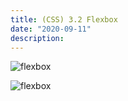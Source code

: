 ```yaml
---
title: (CSS) 3.2 Flexbox
date: "2020-09-11"
description:
---
```


![flexbox](../aimages/flexbox.png)

![flexbox](../aimages/flexproperty.png)
